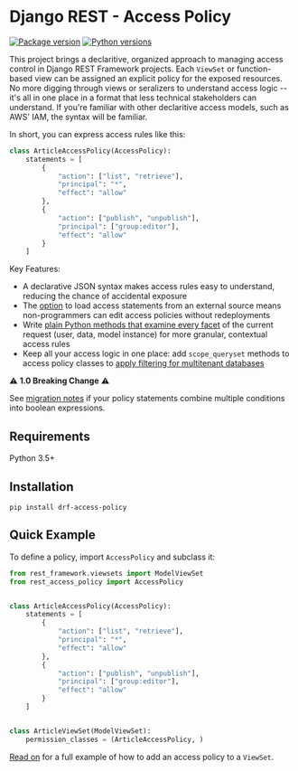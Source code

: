 # Django REST - Access Policy

[![Package version](https://badge.fury.io/py/drf-access-policy.svg)](https://pypi.python.org/pypi/drf-access-policy)
[![Python versions](https://img.shields.io/pypi/status/drf-access-policy.svg)](https://img.shields.io/pypi/status/drf-access-policy.svg/)

This project brings a declaritive, organized approach to managing access control in Django REST Framework projects. Each `ViewSet` or function-based view can be assigned an explicit policy for the exposed resources. No more digging through views or seralizers to understand access logic -- it's all in one place in a format that less technical stakeholders can understand. If you're familiar with other declaritive access models, such as AWS' IAM, the syntax will be familiar.

In short, you can express access rules like this:

```python
class ArticleAccessPolicy(AccessPolicy):
    statements = [
        {
            "action": ["list", "retrieve"],
            "principal": "*",
            "effect": "allow"
        },
        {
            "action": ["publish", "unpublish"],
            "principal": ["group:editor"],
            "effect": "allow"
        }
    ]
```

Key Features:

- A declarative JSON syntax makes access rules easy to understand, reducing the chance of accidental exposure
- The [option](/loading_external_source) to load access statements from an external source means non-programmers can edit access policies without redeployments
- Write [plain Python methods that examine every facet](/object_level_permissions) of the current request (user, data, model instance) for more granular, contextual access rules
- Keep all your access logic in one place: add `scope_queryset` methods to access policy classes to [apply filtering for multitenant databases](/multi_tenacy)

:warning: **1.0 Breaking Change** :warning:

See [migration notes](/migration_notes.html) if your policy statements combine multiple conditions into boolean expressions.

## Requirements

Python 3.5+

## Installation

```
pip install drf-access-policy
```

## Quick Example

To define a policy, import `AccessPolicy` and subclass it:

```python
from rest_framework.viewsets import ModelViewSet
from rest_access_policy import AccessPolicy


class ArticleAccessPolicy(AccessPolicy):
    statements = [
        {
            "action": ["list", "retrieve"],
            "principal": "*",
            "effect": "allow"
        },
        {
            "action": ["publish", "unpublish"],
            "principal": ["group:editor"],
            "effect": "allow"
        }
    ]


class ArticleViewSet(ModelViewSet):
    permission_classes = (ArticleAccessPolicy, )
```

[Read on](usage/view_set_usage) for a full example of how to add an access policy to a `ViewSet`.
